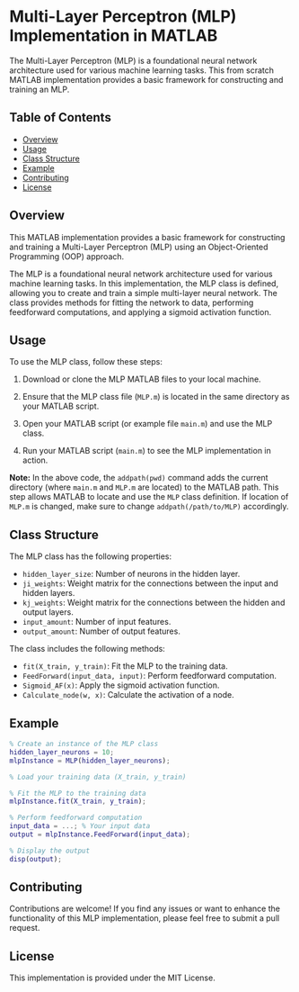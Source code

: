 # Multi-Layer Perceptron (MLP) Implementation in MATLAB

The Multi-Layer Perceptron (MLP) is a foundational neural network architecture used for various machine learning tasks. This from scratch MATLAB implementation provides a basic framework for constructing and training an MLP.

## Table of Contents

- [Overview](#overview)
- [Usage](#usage)
- [Class Structure](#class-structure)
- [Example](#example)
- [Contributing](#contributing)
- [License](#license)

## Overview

This MATLAB implementation provides a basic framework for constructing and training a Multi-Layer Perceptron (MLP) using an Object-Oriented Programming (OOP) approach.

The MLP is a foundational neural network architecture used for various machine learning tasks. In this implementation, the MLP class is defined, allowing you to create and train a simple multi-layer neural network. The class provides methods for fitting the network to data, performing feedforward computations, and applying a sigmoid activation function.


## Usage

To use the MLP class, follow these steps:

1. Download or clone the MLP MATLAB files to your local machine.

2. Ensure that the MLP class file (`MLP.m`) is located in the same directory as your MATLAB script.

3. Open your MATLAB script (or example file `main.m`) and use the MLP class.

4. Run your MATLAB script (`main.m`) to see the MLP implementation in action.

**Note:** In the above code, the `addpath(pwd)` command adds the current directory (where `main.m` and `MLP.m` are located) to the MATLAB path. This step allows MATLAB to locate and use the `MLP` class definition. If location of `MLP.m` is changed, make sure to change `addpath(/path/to/MLP)` accordingly.


## Class Structure

The MLP class has the following properties:

- `hidden_layer_size`: Number of neurons in the hidden layer.
- `ji_weights`: Weight matrix for the connections between the input and hidden layers.
- `kj_weights`: Weight matrix for the connections between the hidden and output layers.
- `input_amount`: Number of input features.
- `output_amount`: Number of output features.

The class includes the following methods:

- `fit(X_train, y_train)`: Fit the MLP to the training data.
- `FeedForward(input_data, input)`: Perform feedforward computation.
- `Sigmoid_AF(x)`: Apply the sigmoid activation function.
- `Calculate_node(w, x)`: Calculate the activation of a node.

## Example

```matlab
% Create an instance of the MLP class
hidden_layer_neurons = 10;
mlpInstance = MLP(hidden_layer_neurons);

% Load your training data (X_train, y_train)

% Fit the MLP to the training data
mlpInstance.fit(X_train, y_train);

% Perform feedforward computation
input_data = ...; % Your input data
output = mlpInstance.FeedForward(input_data);

% Display the output
disp(output);
```
## Contributing

Contributions are welcome! If you find any issues or want to enhance the functionality of this MLP implementation, please feel free to submit a pull request.

## License

This implementation is provided under the MIT License.
